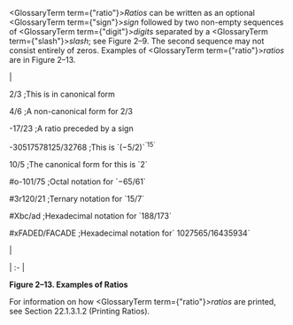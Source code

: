 
<GlossaryTerm  term={"ratio"}><i>Ratios</i></GlossaryTerm> can be written as an optional <GlossaryTerm  term={"sign"}><i>sign</i></GlossaryTerm> followed by two non-empty sequences of <GlossaryTerm  term={"digit"}><i>digits</i></GlossaryTerm> separated by a <GlossaryTerm  term={"slash"}><i>slash</i></GlossaryTerm>; see Figure 2–9. The second sequence may not consist entirely of zeros. Examples of <GlossaryTerm  term={"ratio"}><i>ratios</i></GlossaryTerm> are in Figure 2–13.  

|<p>2/3 ;This is in canonical form </p>
<p>4/6 ;A non-canonical form for 2/3 </p>
<p>-17/23 ;A ratio preceded by a sign </p>
<p>-30517578125/32768 ;This is `(−5/2)`<sup>`15`</sup> </p>
<p>10/5 ;The canonical form for this is `2` </p>
<p>#o-101/75 ;Octal notation for `−65/61` </p>
<p>#3r120/21 ;Ternary notation for `15/7` </p>
<p>#Xbc/ad ;Hexadecimal notation for `188/173` </p>
<p>#xFADED/FACADE ;Hexadecimal notation for` 1027565/16435934`</p>|

| :- |

**Figure 2–13. Examples of Ratios**

For information on how <GlossaryTerm  term={"ratio"}><i>ratios</i></GlossaryTerm> are printed, see Section 22.1.3.1.2 (Printing Ratios).
